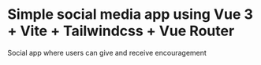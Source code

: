 # Simple social media app using Vue 3 + Vite + Tailwindcss + Vue Router

Social app where users can give and receive encouragement 



